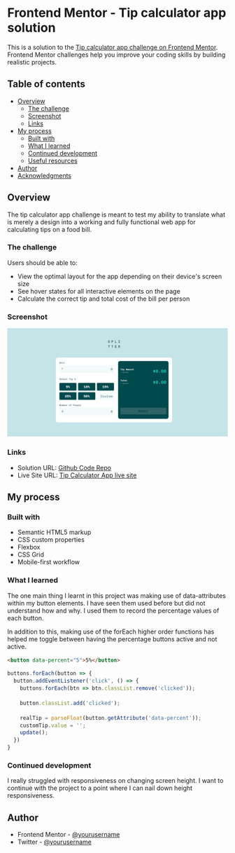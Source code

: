 # Frontend Mentor - Tip calculator app solution

This is a solution to the [Tip calculator app challenge on Frontend Mentor](https://www.frontendmentor.io/challenges/tip-calculator-app-ugJNGbJUX). Frontend Mentor challenges help you improve your coding skills by building realistic projects.

## Table of contents

- [Overview](#overview)
  - [The challenge](#the-challenge)
  - [Screenshot](#screenshot)
  - [Links](#links)
- [My process](#my-process)
  - [Built with](#built-with)
  - [What I learned](#what-i-learned)
  - [Continued development](#continued-development)
  - [Useful resources](#useful-resources)
- [Author](#author)
- [Acknowledgments](#acknowledgments)

## Overview
The tip calculator app challenge is meant to test my ability to translate what is merely a design into a working and fully functional web app for calculating tips on a food bill.

### The challenge

Users should be able to:

- View the optimal layout for the app depending on their device's screen size
- See hover states for all interactive elements on the page
- Calculate the correct tip and total cost of the bill per person

### Screenshot

![](screenshot/Screenshot.png)

### Links

- Solution URL: [Github Code Repo](https://github.com/Khulekani1211/FrontEnd_Mentor/tree/main/tip-calculator-app-main)
- Live Site URL: [Tip Calculator App live site](https://tip-app-calculator-1.netlify.app/)

## My process

### Built with

- Semantic HTML5 markup
- CSS custom properties
- Flexbox
- CSS Grid
- Mobile-first workflow

### What I learned

The one main thing I learnt in this project was making use of data-attributes within my button elements. I have seen them used before but did not understand how and why. I used them to record the percentage values of each button.

In addition to this, making use of the forEach higher order functions has helped me toggle between having the percentage buttons active and not active.


```html
<button data-percent="5">5%</button>
```
```js
buttons.forEach(button => {
  button.addEventListener('click', () => {
    buttons.forEach(btn => btn.classList.remove('clicked'));
    
    button.classList.add('clicked');

    realTip = parseFloat(button.getAttribute('data-percent'));
    customTip.value = '';
    update();
  })
}
```

### Continued development

I really struggled with responsiveness on changing screen height. I want to continue with the project to a point where I can nail down height responsiveness.


## Author

- Frontend Mentor - [@yourusername](https://www.frontendmentor.io/profile/Khulekani1211)
- Twitter - [@yourusername](https://www.twitter.com/@KhulekaniGcaba)

